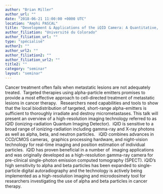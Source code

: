```yaml
---
author: "Brian Miller"
author_url: ""
date: "2018-06-21 11:00:00 +0000 UTC"
location: "Amphi PASCAL"
title: "Development & Applications of the iQID Camera: A Quantitative, Single-Particle Imaging Detector for small-animal SPECT and Targeted Radionuclide Therapy "
author_filiation: "Université du Colorado"
author_filiation_url: ""
type: "spécialisé"
author2: ""
author_url2: ""
author_filiation2: ""
author_filiation_url2: ""
title2: ""
category: "seminar" 
layout: "seminar"
---
```

Cancer treatment often fails when metastatic lesions are not adequately treated.  Targeted therapies using alpha-particle emitters promises to provide a most effective approach to cell-directed treatment of metastatic lesions in cancer therapy.   Researchers need capabilities and tools to show that the local biodistribution of targeted, short-range alpha-emitters is sufficient to thoroughly irradiate and destroy micrometastases. This talk will present an overview of a high-resolution imaging technology referred to as iQID (ionizing-radiation Quantum Imaging Detector).  iQID is sensitive to a broad range of ionizing-radiation including gamma-ray and X-ray photons as well as alpha, beta, and neutron particles.   iQID combines advances in CCD/CMOS cameras,  graphics processing hardware, and night-vision technology for real-time imaging and position estimation of individual particles.  iQID has proven beneficial in a number of  imaging applications and was originally developed as a high-resolution gamma-ray camera for pre-clinical single-photon emission computed tomography (SPECT). iQID’s high sensitivity to alpha and beta particles has been expanded to single-particle digital autoradiography and the technology is actively being implemented as a high-resolution imaging and microdosimety tool for researchers investigating the use of alpha and beta particles in cancer therapy.
